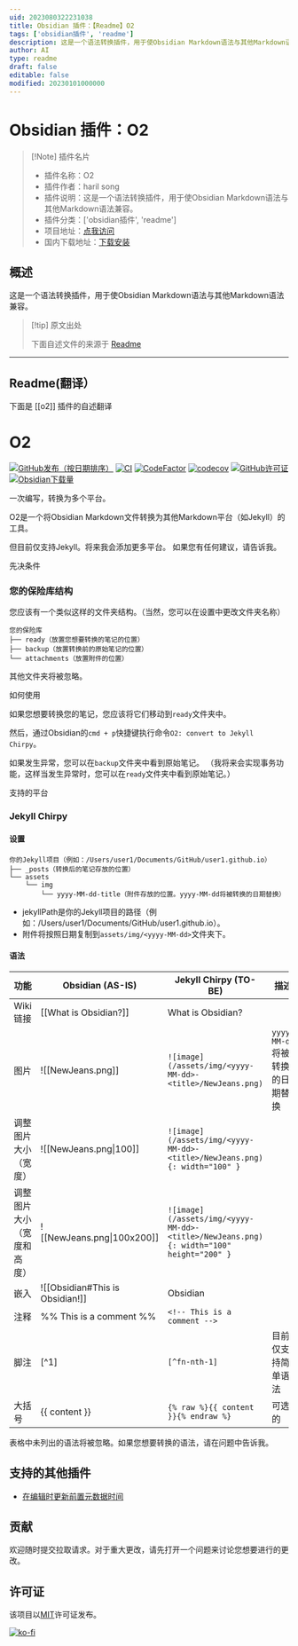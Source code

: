 ```yaml
---
uid: 2023080322231038
title: Obsidian 插件：【Readme】O2
tags: ['obsidian插件', 'readme']
description: 这是一个语法转换插件，用于使Obsidian Markdown语法与其他Markdown语法兼容。
author: AI
type: readme
draft: false
editable: false
modified: 20230101000000
---
```


# Obsidian 插件：O2

> [!Note] 插件名片
> - 插件名称：O2
> - 插件作者：haril song
> - 插件说明：这是一个语法转换插件，用于使Obsidian Markdown语法与其他Markdown语法兼容。
> - 插件分类：['obsidian插件', 'readme']
> - 项目地址：[点我访问](https://github.com/songkg7/o2)
> - 国内下载地址：[下载安装](https://pkmer.cn/products/plugin/pluginMarket/?o2)

## 概述

这是一个语法转换插件，用于使Obsidian Markdown语法与其他Markdown语法兼容。



> [!tip] 原文出处
> 
>下面自述文件的来源于 [Readme](https://ghproxy.net/https://raw.githubusercontent.com/songkg7/o2/main/README.md)
> 

---

## Readme(翻译）

下面是 [[o2]] 插件的自述翻译


# O2

[![GitHub发布（按日期排序）](https://img.shields.io/github/v/release/songkg7/O2)](https://github.com/songkg7/o2/releases)
[![CI](https://github.com/songkg7/o2/actions/workflows/ci.yml/badge.svg)](https://github.com/songkg7/o2/actions/workflows/node.js.yml)
[![CodeFactor](https://www.codefactor.io/repository/github/songkg7/o2/badge)](https://www.codefactor.io/repository/github/songkg7/o2)
[![codecov](https://codecov.io/gh/songkg7/o2/branch/main/graph/badge.svg?token=AYQGNW0SWR)](https://codecov.io/gh/songkg7/o2)
[![GitHub许可证](https://img.shields.io/github/license/songkg7/O2)](https://github.com/songkg7/o2/blob/main/LICENSE)
[![Obsidian下载量](https://img.shields.io/badge/dynamic/json?logo=Obsidian&color=%238b6cef&label=downloads&query=o2.downloads&url=https://raw.githubusercontent.com/obsidianmd/obsidian-releases/master/community-plugin-stats.json)][community-plugin]

[community-plugin]: https://obsidian.md/plugins?id=o2

一次编写，转换为多个平台。

O2是一个将Obsidian Markdown文件转换为其他Markdown平台（如Jekyll）的工具。

但目前仅支持Jekyll。将来我会添加更多平台。
如果您有任何建议，请告诉我。

先决条件

### 您的保险库结构

您应该有一个类似这样的文件夹结构。（当然，您可以在设置中更改文件夹名称）

```text
您的保险库
├── ready（放置您想要转换的笔记的位置）
├── backup（放置转换前的原始笔记的位置）
└── attachments（放置附件的位置）
```

其他文件夹将被忽略。

如何使用

如果您想要转换您的笔记，您应该将它们移动到`ready`文件夹中。

然后，通过Obsidian的`cmd + p`快捷键执行命令`O2: convert to Jekyll Chirpy`。

如果发生异常，您可以在`backup`文件夹中看到原始笔记。
（我将来会实现事务功能，这样当发生异常时，您可以在`ready`文件夹中看到原始笔记。）

支持的平台

### Jekyll Chirpy

#### 设置

```text
你的Jekyll项目（例如：/Users/user1/Documents/GitHub/user1.github.io）
├── _posts（转换后的笔记存放的位置）
└── assets
    └── img
        └── yyyy-MM-dd-title（附件存放的位置。yyyy-MM-dd将被转换的日期替换）
```

- jekyllPath是你的Jekyll项目的路径（例如：/Users/user1/Documents/GitHub/user1.github.io）。
- 附件将按照日期复制到`assets/img/<yyyy-MM-dd>`文件夹下。

#### 语法

| 功能                  | Obsidian (AS-IS)                | Jekyll Chirpy (TO-BE)                                                                  | 描述                                        |
|----------------------|---------------------------------|----------------------------------------------------------------------------------------|----------------------------------------------------|
| Wiki链接              | [[What is Obsidian?]]           | What is Obsidian?                                                                      |
| 图片                  | ![[NewJeans.png]]               | `![image](/assets/img/<yyyy-MM-dd>-<title>/NewJeans.png)`                              | `yyyy-MM-dd`将被转换的日期替换 |
| 调整图片大小（宽度）  | ![[NewJeans.png&#124;100]]      | `![image](/assets/img/<yyyy-MM-dd>-<title>/NewJeans.png){: width="100" }`              |
| 调整图片大小（宽度和高度） | ![[NewJeans.png&#124;100x200]]  | `![image](/assets/img/<yyyy-MM-dd>-<title>/NewJeans.png){: width="100" height="200" }` |
| 嵌入                  | ![[Obsidian#This is Obsidian!]] | Obsidian                                                                               |
| 注释                  | %% This is a comment %%         | `<!-- This is a comment -->`                                                           |
| 脚注                  | [^1]                            | `[^fn-nth-1]`                                                                          | 目前仅支持简单语法         |
| 大括号                | {{ content }}                   | `{% raw %}{{ content }}{% endraw %}`                                                   | 可选的                                           |

表格中未列出的语法将被忽略。如果您想要转换的语法，请在问题中告诉我。

## 支持的其他插件

- [在编辑时更新前置元数据时间](https://github.com/beaussan/update-time-on-edit-obsidian)

## 贡献

欢迎随时提交拉取请求。对于重大更改，请先打开一个问题来讨论您想要进行的更改。

## 许可证

该项目以[MIT](https://choosealicense.com/licenses/mit/)许可证发布。

[![ko-fi](https://ko-fi.com/img/githubbutton_sm.svg)](https://ko-fi.com/V7V8KX38Q)




